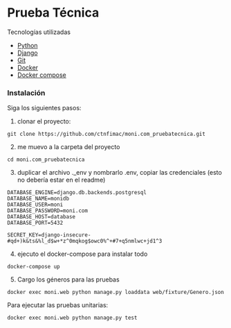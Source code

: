# Prueba Técnica

Tecnologías utilizadas
- [Python](https://www.python.org/) 
- [Django](https://www.djangoproject.com/) 
- [Git](https://git-scm.com/) 
- [Docker](https://www.docker.com/) 
- [Docker compose](https://docs.docker.com/compose/) 

### Instalación
Siga los siguientes pasos:

1) clonar el proyecto:
```
git clone https://github.com/ctnfimac/moni.com_pruebatecnica.git
```

2) me muevo a la carpeta del proyecto
```
cd moni.com_pruebatecnica
```

3) duplicar el archivo ._env y nombrarlo .env, copiar las credenciales (esto no debería estar en el readme)
```
DATABASE_ENGINE=django.db.backends.postgresql
DATABASE_NAME=monidb
DATABASE_USER=moni
DATABASE_PASSWORD=moni.com
DATABASE_HOST=database
DATABASE_PORT=5432

SECRET_KEY=django-insecure-#qd+)k&ts&%l_d$w+*z^0mqkog$owc0%^+#7+q5nmlwc+jd1^3
```

4) ejecuto el docker-compose para instalar todo
```
docker-compose up
```

5) Cargo los géneros para las pruebas
```
docker exec moni.web python manage.py loaddata web/fixture/Genero.json
```

Para ejecutar las pruebas unitarias:
```
docker exec moni.web python manage.py test
```